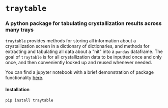 # `traytable`
### A python package for tabulating crystallization results across many trays  
`traytable` provides methods for storing all information about a crystallization screen in a dictionary of dictionaries, and methods for extracting and tabulating all data about a "hit" into a `pandas` dataframe. The goal of `traytable` is for all crystallization data to be inputted once and only once, and then conveniently looked up and reused whenever needed.

You can find a jupyter notebook with a brief demonstration of package functionality [here](https://github.com/dennisbrookner/traytable/blob/main/sample.ipynb).

#### Installation
```bash
pip install traytable
```
